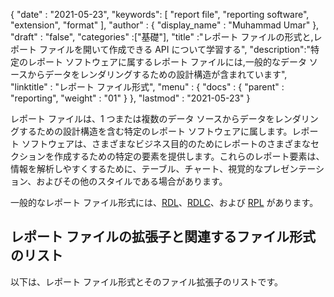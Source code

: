 {
  "date" : "2021-05-23",
  "keywords": [ "report file", "reporting software", "extension", "format" ],
  "author" : {
    "display_name" : "Muhammad Umar"
},
  "draft" : "false",
  "categories" :["基礎"],
  "title" :"レポート ファイルの形式と,レポート ファイルを開いて作成できる API について学習する",
  "description":"特定のレポート ソフトウェアに属するレポート ファイルには,一般的なデータ ソースからデータをレンダリングするための設計構造が含まれています",
  "linktitle" : "レポート ファイル形式",
  "menu" : {
    "docs" : {
      "parent" : "reporting",
      "weight" : "01"
}
},
  "lastmod" : "2021-05-23"
}

レポート ファイルは、1 つまたは複数のデータ ソースからデータをレンダリングするための設計構造を含む特定のレポート ソフトウェアに属します。レポート ソフトウェアは、さまざまなビジネス目的のためにレポートのさまざまなセクションを作成するための特定の要素を提供します。これらのレポート要素は、情報を解析しやすくするために、テーブル、チャート、視覚的なプレゼンテーション、およびその他のスタイルである場合があります。

一般的なレポート ファイル形式には、[RDL](/reporting/rdl/)、[RDLC](/reporting/rdlc/)、および [RPL](/reporting/rpl/) があります。


## レポート ファイルの拡張子と関連するファイル形式のリスト

以下は、レポート ファイル形式とそのファイル拡張子のリストです。

